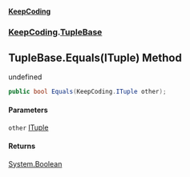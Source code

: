 #### [KeepCoding](index.md 'index')
### [KeepCoding](KeepCoding.md 'KeepCoding').[TupleBase](KeepCoding_TupleBase.md 'KeepCoding.TupleBase')
## TupleBase.Equals(ITuple) Method
undefined  
```csharp
public bool Equals(KeepCoding.ITuple other);
```
#### Parameters
<a name='KeepCoding_TupleBase_Equals(KeepCoding_ITuple)_other'></a>
`other` [ITuple](KeepCoding_ITuple.md 'KeepCoding.ITuple')  
  
#### Returns
[System.Boolean](https://docs.microsoft.com/en-us/dotnet/api/System.Boolean 'System.Boolean')  
